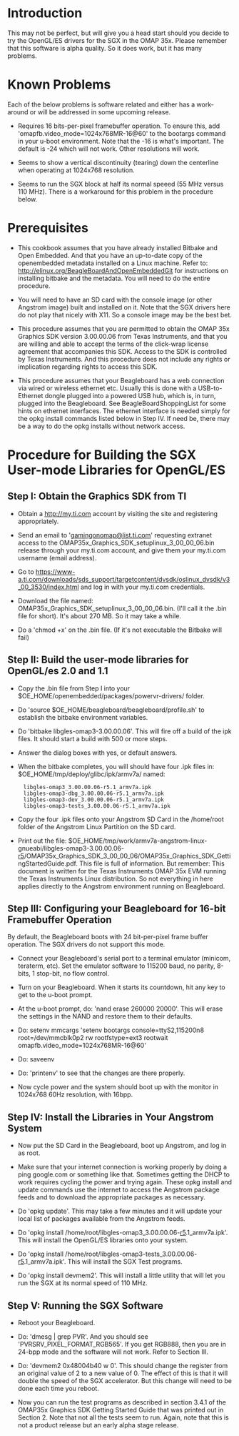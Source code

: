 # Introduction #
This may not be perfect, but will give you a head start should you decide to try the OpenGL/ES drivers for the SGX in the OMAP 35x.  Please remember that this software is alpha quality.  So it does work, but it has many problems.

# Known Problems #

Each of the below problems is software related and either has a work-around or will be addressed in some upcoming release.

  * Requires 16 bits-per-pixel framebuffer operation.  To ensure this, add 'omapfb.video\_mode=1024x768MR-16@60' to the bootargs command in your u-boot environment.  Note that the -16 is what's important.  The default is -24 which will not work.  Other resolutions will work.

  * Seems to show a vertical discontinuity (tearing) down the centerline when operating at 1024x768 resolution.

  * Seems to run the SGX block at half its normal speeed (55 MHz versus 110 MHz).  There is a workaround for this problem in the procedure below.

# Prerequisites #

  * This cookbook assumes that you have already installed Bitbake and Open Embedded.  And that you have an up-to-date copy of the openembedded metadata installed on a Linux machine.  Refer to: http://elinux.org/BeagleBoardAndOpenEmbeddedGit for instructions on installing bitbake and the metadata.  You will need to do the entire procedure.

  * You will need to have an SD card with the console image (or other Angstrom image) built and installed on it. Note that the SGX drivers here do not play that nicely with X11.  So a console image may be the best bet.

  * This procedure assumes that you are permitted to obtain the OMAP 35x Graphics SDK version 3.00.00.06 from Texas Instruments, and that you are willing and able to accept the terms of the click-wrap license agreement that accompanies this SDK.  Access to the SDK is controlled by Texas Instruments.  And this procedure does not include any rights or implication regarding rights to access this SDK.

  * This procedure assumes that your Beagleboard has a web connection via wired or wireless ethernet etc.  Usually this is done with a USB-to-Ethernet dongle plugged into a powered USB hub, which is, in turn, plugged into the Beagleboard.  See BeagleBoardShoppingList for some hints on ethernet interfaces.  The ethernet interface is needed simply for the opkg install commands listed below in Step IV.  If need be, there may be a way to do the opkg installs without network access.

# Procedure for Building the SGX User-mode Libraries for OpenGL/ES #

## Step I:  Obtain the Graphics SDK from TI ##

  * Obtain a http://my.ti.com account by visiting the site and registering appropriately.

  * Send an email to 'gamingonomap@list.ti.com' requesting extranet access to the OMAP35x\_Graphics\_SDK\_setuplinux\_3\_00\_00\_06.bin release through your my.ti.com account, and give them your my.ti.com username (email address).

  * Go to https://www-a.ti.com/downloads/sds_support/targetcontent/dvsdk/oslinux_dvsdk/v3_00_3530/index.html and log in with your my.ti.com credentials.

  * Download the file named:  OMAP35x\_Graphics\_SDK\_setuplinux\_3\_00\_00\_06.bin.  (I'll call it the .bin file for short).  It's about 270 MB.  So it may take a while.

  * Do a 'chmod +x' on the .bin file.  (If it's not executable the Bitbake will fail)

## Step II:  Build the user-mode libraries for OpenGL/es 2.0 and 1.1 ##

  * Copy the .bin file from Step I into your $OE\_HOME/openembedded/packages/powervr-drivers/ folder.

  * Do 'source $OE\_HOME/beagleboard/beagleboard/profile.sh' to establish the bitbake environment variables.

  * Do 'bitbake libgles-omap3-3.00.00.06'. This will fire off a build of the ipk files.  It should start a build with 500 or more steps.

  * Answer the dialog boxes with yes, or default answers.

  * When the bitbake completes, you will should have four .ipk files in:  $OE\_HOME/tmp/deploy/glibc/ipk/armv7a/ named:

```
     libgles-omap3_3.00.00.06-r5.1_armv7a.ipk
     libgles-omap3-dbg_3.00.00.06-r5.1_armv7a.ipk
     libgles-omap3-dev_3.00.00.06-r5.1_armv7a.ipk
     libgles-omap3-tests_3.00.00.06-r5.1_armv7a.ipk
```

  * Copy the four .ipk files onto your Angstrom SD Card in the /home/root folder of the Angstrom Linux Partition on the SD card.

  * Print out the file:  $OE\_HOME/tmp/work/armv7a-angstrom-linux-gnueabi/libgles-omap3-3.00.00.06-[r5](https://code.google.com/p/beagleboard/source/detail?r=5)/OMAP35x\_Graphics\_SDK\_3\_00\_00\_06/OMAP35x\_Graphics\_SDK\_GettingStartedGuide.pdf.  This file is full of information.  But remember:  This document is written for the Texas Instruments OMAP 35x EVM running the Texas Instruments Linux distribution.  So not everything in here applies directly to the Angstrom environment running on Beagleboard.

## Step III:  Configuring your Beagleboard for 16-bit Framebuffer Operation ##

By default, the Beagleboard boots with 24 bit-per-pixel frame buffer operation.  The SGX drivers do not support this mode.

  * Connect your Beagleboard's serial port to a terminal emulator (minicom, teraterm, etc).  Set the emulator software to 115200 baud, no parity, 8-bits, 1 stop-bit, no flow control.

  * Turn on your Beagleboard.  When it starts its countdown, hit any key to get to the u-boot prompt.

  * At the u-boot prompt, do:  'nand erase 260000 20000'.  This will erase the settings in the NAND and restore them to their defaults.

  * Do:  setenv mmcargs 'setenv bootargs console=ttyS2,115200n8 root=/dev/mmcblk0p2 rw rootfstype=ext3 rootwait omapfb.video\_mode=1024x768MR-16@60'

  * Do:  saveenv

  * Do:  'printenv' to see that the changes are there properly.

  * Now cycle power and the system should boot up with the monitor in 1024x768 60Hz resolution, with 16bpp.

## Step IV:  Install the Libraries in Your Angstrom System ##

  * Now put the SD Card in the Beagleboard, boot up Angstrom, and log in as root.

  * Make sure that your internet connection is working properly by doing a ping google.com or something like that.  Sometimes getting the DHCP to work requires cycling the power and trying again.  These opkg install and update commands use the internet to access the Angstrom package feeds and to download the appropriate packages as necessary.

  * Do 'opkg update'.  This may take a few minutes and it will update your local list of packages available from the Angstrom feeds.

  * Do 'opkg install /home/root/libgles-omap3\_3.00.00.06-[r5](https://code.google.com/p/beagleboard/source/detail?r=5).1\_armv7a.ipk'.  This will install the OpenGL/ES libraries onto your system.

  * Do 'opkg install /home/root/libgles-omap3-tests\_3.00.00.06-[r5](https://code.google.com/p/beagleboard/source/detail?r=5).1\_armv7a.ipk'.  This will install the SGX Test programs.

  * Do 'opkg install devmem2'.  This will install a little utility that will let you run the SGX at its normal speed of 110 MHz.

## Step V:  Running the SGX Software ##

  * Reboot your Beagleboard.

  * Do: 'dmesg | grep PVR'.  And you should see 'PVRSRV\_PIXEL\_FORMAT\_RGB565'.  If you get RGB888, then you are in 24-bpp mode and the software will not work.  Refer to Section III.

  * Do: 'devmem2 0x48004b40 w 0'.  This should change the register from an original value of 2 to a new value of 0.  The effect of this is that it will double the speed of the SGX accelerator.  But this change will need to be done each time you reboot.

  * Now you can run the test programs as described in section 3.4.1 of the OMAP35x Graphics SDK Getting Started Guide that was printed out in Section 2.  Note that not all the tests seem to run.  Again, note that this is not a product release but an early alpha stage release.